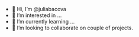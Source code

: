 - 👋 Hi, I’m @juliabacova
- 👀 I’m interested in ...
- 🌱 I’m currently learning ...
- 💞️ I’m looking to collaborate on couple of projects.
